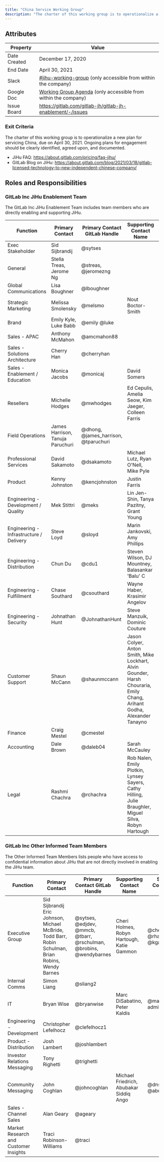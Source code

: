 ```yaml
---
title: "China Service Working Group"
description: "The charter of this working group is to operationalize a new plan for servicing China, due on April 30, 2021."
---
```


## Attributes

| Property        | Value           |
|-----------------|-----------------|
| Date Created    | December 17, 2020 |
| End Date | April 30, 2021 |
| Slack           | [#jihu-working-group](https://app.slack.com/client/T02592416/C01S1CP1NTY/thread/D01FWA5DL4F-1617905508.009400) (only accessible from within the company) |
| Google Doc      | [Working Group Agenda](https://docs.google.com/document/d/1E5u8IXwEHAKLVyEDQrUgVFzj8GAdB2Ef-neoxkkz0Ls/edit#) (only accessible from within the company) |
| Issue Board     | https://gitlab.com/gitlab-jh/gitlab-jh-enablement/-/issues             |

### Exit Criteria

The charter of this working group is to operationalize a new plan for servicing China, due on April 30, 2021. Ongoing plans for engagement should be clearly identified, agreed upon, and documented.

- JiHu FAQ: https://about.gitlab.com/pricing/faq-jihu/
- GitLab Blog on JiHu: https://about.gitlab.com/blog/2021/03/18/gitlab-licensed-technology-to-new-independent-chinese-company/

## Roles and Responsibilities

### GitLab Inc JiHu Enablement Team

The GitLab Inc JiHu Enablement Team includes team members who are directly enabling and supporting JiHu.

| Function                                | Primary Contact                         | Primary Contact GitLab Handle           | Supporting Contact Name                 | Supporting Contact GitLab Handle        |
|-----------------------------------------|-----------------------------------------|-----------------------------------------|-----------------------------------------|-----------------------------------------|
| Exec Stakeholder                                 | Sid Sijbrandij                | @sytses                 |                                         |                                         |
| General                                 | Stella Treas, Jerome Ng                 | @streas, @jeromezng                     |                                         |                                         |
| Global Communications        | Lisa Boughner        | @lboughner                       |                                         |                                         |
| Strategic Marketing                     | Melissa Smolensky                       | @melsmo                                 | Nout Boctor-Smith                       | @nbsmith                                  |
| Brand                                   | Emily Kyle, Luke Babb                   | @emily @luke                            |                                         |                                         |
| Sales - APAC                            | Anthony McMahon                         | @amcmahon88                             |                                         |                                         |
| Sales - Solutions Architecture          | Cherry Han                              | @cherryhan                              |                                         |                                         |
| Sales - Enablement / Education          | Monica Jacobs                           | @monicaj                                | David Somers                            |   @dcsomers                             |
| Resellers                               | Michelle Hodges                         | @mwhodges                               | Ed Cepulis, Amelia Seow, Kim Jaeger, Colleen Farris | @ecepulis, @aseow, @kjaeger, @cfarris |
| Field Operations                        | James Harrison, Tanuja Paruchuri | @dhong, @james_harrison, @tparuchuri |                                       |                                         |
| Professional Services                   | David Sakamoto                          | @dsakamoto                               | Michael Lutz, Ryan O'Nell, Mike Pyle                            | @michael_lutz, @ronell, @mpyle                           |
| Product                                 | Kenny Johnston                          | @kencjohnston                           | Justin Farris                           | @justinfarris                           |
| Engineering - Development / Quality     | Mek Stittri                             | @meks                                   | Lin Jen-Shin, Tanya Pazitny, Grant Young | @godfat-gitlab, @tpazitny, @grantyoung |
| Engineering - Infrastructure / Delivery | Steve Loyd                              | @sloyd                                  | Marin Jankovski, Amy Phillips           | @marin, @amyphillips                    |
| Engineering - Distribution              | Chun Du                                 | @cdu1                                   | Steven Wilson, DJ Mountney, Balasankar 'Balu' C             | @mendeni @twk3, @balasankarc                          |
| Engineering - Fulfillment               | Chase Southard                          | @csouthard                               | Wayne Haber, Krasimir Angelov        | @whaber, @krasio                     |
| Engineering - Security                  | Johnathan Hunt                          | @JohnathanHunt                          | Steve Manzuik, Dominic Couture          | @smanzuik, @dcouture                    |
| Customer Support                        | Shaun McCann                            | @shaunmccann                            | Jason Colyer, Anton Smith, Mike Lockhart, Alvin Gounder, Harsh Chouraria, Emily Chang, Arihant Godha, Alexander Tanayno                                        | @jcolyer, @anton, @mlockhart, @alvin, @hchouraria, @emchang, @arihantar, @atanayno                                        |
| Finance                                 | Craig Mestel                            | @cmestel                                |                                         |                                         |
| Accounting                              | Dale Brown                              | @daleb04                                | Sarah McCauley                         | @s_mccauley                               |
| Legal                                   | Rashmi Chachra                          | @rchachra                               | Rob Nalen, Emily Plotkin, Lynsey Sayers, Cathy Hilling, Julie Braughler, Miguel Silva, Robyn Hartough | @rnalen, @emilyplotkin, @lasayers, @chilling32, @jbraughler, @md_silva, @rhartough |

### GitLab Inc Other Informed Team Members

The Other Informed Team Members lists people who have access to confidential information about JiHu that are not directly involved in enabling the JiHu team.

| Function                                | Primary Contact                         | Primary Contact GitLab Handle           | Supporting Contact Name                 | Supporting Contact GitLab Handle        |
|-----------------------------------------|-----------------------------------------|-----------------------------------------|-----------------------------------------|-----------------------------------------|
| Executive Group                         | Sid Sijbrandij Eric Johnson, Michael McBride, Todd Barr, Robin Schulman, Brian Robins, Wendy Barnes | @sytses, @edjdev, @mmcb, @tbarr, @rschulman, @brobins, @wendybarnes | Cheri Holmes, Robyn Hartough, Katie Gammon | @cheriholmes, @rhartough, @kgammon |
| Internal Comms                          | Simon Liang                             | @sliang2                                |                                         |                                         |
| IT                                      | Bryan Wise                              | @bryanwise                              | Marc DiSabatino, Peter Kaldis           | @marc_disabatino-admin, @pkaldis        |
| Engineering - Development               | Christopher Lefelhocz                   | @clefelhocz1                            |                                         |                                         |
| Product - Distribution                  | Josh Lambert                            | @joshlambert                            |                                         |                                         |
| Investor Relations Messaging            | Tony Righetti                           | @trighetti                              |                                         |                                         |
| Community Messaging                     | John Coghlan                            | @johncoghlan                            |  Michael Friedrich, Abubakar Siddiq Ango |  @dnsmichi @abuango |
| Sales - Channel Sales                   | Alan Geary                              | @ageary                                 |                                         |                                         |
| Market Research and Customer Insights   | Traci Robinson-Williams                 | @traci                                  |                                         |                                         |
